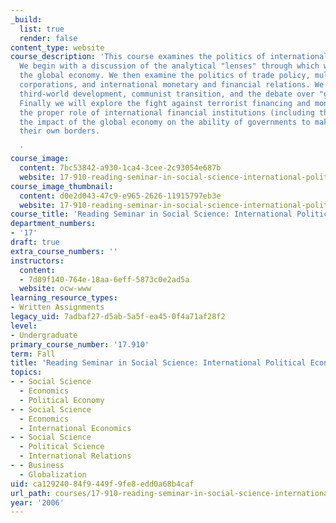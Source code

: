 ```yaml
---
_build:
  list: true
  render: false
content_type: website
course_description: 'This course examines the politics of international economic relations.
  We begin with a discussion of the analytical "lenses" through which we can view
  the global economy. We then examine the politics of trade policy, multinational
  corporations, and international monetary and financial relations. We will also examine
  third-world development, communist transition, and the debate over "globalization."
  Finally we will explore the fight against terrorist financing and money laundering,
  the proper role of international financial institutions (including the IMF), and
  the impact of the global economy on the ability of governments to make policy within
  their own borders.

  '
course_image:
  content: 7bc53842-a930-1ca4-3cee-2c93054e687b
  website: 17-910-reading-seminar-in-social-science-international-political-economy-fall-2006
course_image_thumbnail:
  content: d0e2d043-47c9-e965-2626-11915797eb3e
  website: 17-910-reading-seminar-in-social-science-international-political-economy-fall-2006
course_title: 'Reading Seminar in Social Science: International Political Economy'
department_numbers:
- '17'
draft: true
extra_course_numbers: ''
instructors:
  content:
  - 7d89f140-764e-18aa-6eff-5873c0e2ad5a
  website: ocw-www
learning_resource_types:
- Written Assignments
legacy_uid: 7adbaf27-d5ab-5a5f-ea45-0f4a71af28f2
level:
- Undergraduate
primary_course_number: '17.910'
term: Fall
title: 'Reading Seminar in Social Science: International Political Economy'
topics:
- - Social Science
  - Economics
  - Political Economy
- - Social Science
  - Economics
  - International Economics
- - Social Science
  - Political Science
  - International Relations
- - Business
  - Globalization
uid: ca129240-84f9-449f-9fe8-edd0a68b4caf
url_path: courses/17-910-reading-seminar-in-social-science-international-political-economy-fall-2006
year: '2006'
---
```

